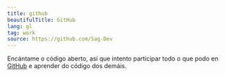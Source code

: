 ```yaml
---
title: github
beautifulTitle: GitHub
lang: gl
tag: work
source: https://github.com/Sag-Dev
---
```


Encántame o código aberto, así que intento participar todo o que podo en
<a href='https://github.com/Sag-Dev' target='_blank'>GitHub</a>
e aprender do código dos demáis.
